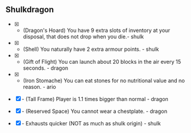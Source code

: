 ## Shulkdragon

- [x] + (Dragon's Hoard) You have 9 extra slots of inventory at your disposal, that does not drop when you die.- shulk
- [x] + (Shell) You naturally have 2 extra armour points. - shulk
- [x] + (Gift of Flight) You can launch about 20 blocks in the air every 15 seconds. - dragon
- [x] + (Iron Stomache) You can eat stones for no nutritional value and no reason. - ario

- [x] \- (Tall Frame) Player is 1.1 times bigger than normal - dragon
- [x] \- (Reserved Space) You cannot wear a chestplate. - dragon
- [x] \- Exhausts quicker (NOT as much as shulk origin) - shulk
